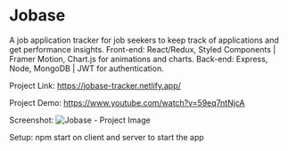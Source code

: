 # Jobase

A job application tracker for job seekers to keep track of applications and get performance insights.
Front-end: React/Redux, Styled Components | Framer Motion, Chart.js for animations and charts.
Back-end: Express, Node, MongoDB | JWT for authentication.

Project Link: https://jobase-tracker.netlify.app/

Project Demo: https://www.youtube.com/watch?v=59eq7ntNjcA


Screenshot:
![Jobase - Project Image](https://user-images.githubusercontent.com/75184965/116157728-57a0c980-a6a2-11eb-93d4-78eeb1029b6c.PNG)



Setup: npm start on client and server to start the app
